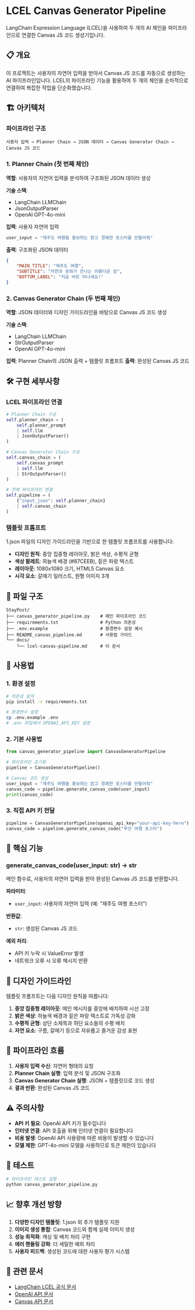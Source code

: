 # LCEL Canvas Generator Pipeline

LangChain Expression Language (LCEL)을 사용하여 두 개의 AI 체인을 파이프라인으로 연결한 Canvas JS 코드 생성기입니다.

## 📋 개요

이 프로젝트는 사용자의 자연어 입력을 받아서 Canvas JS 코드를 자동으로 생성하는 AI 파이프라인입니다. LCEL의 파이프라인 기능을 활용하여 두 개의 체인을 순차적으로 연결하여 복잡한 작업을 단순화했습니다.

## 🏗️ 아키텍처

### 파이프라인 구조

```
사용자 입력 → Planner Chain → JSON 데이터 → Canvas Generator Chain → Canvas JS 코드
```

### 1. Planner Chain (첫 번째 체인)

**역할**: 사용자의 자연어 입력을 분석하여 구조화된 JSON 데이터 생성

**기술 스택**:
- LangChain LLMChain
- JsonOutputParser
- OpenAI GPT-4o-mini

**입력**: 사용자 자연어 입력
```python
user_input = "제주도 여행을 홍보하는 밝고 경쾌한 포스터를 만들어줘"
```

**출력**: 구조화된 JSON 데이터
```json
{
    "MAIN_TITLE": "제주도 여행",
    "SUBTITLE": "자연과 문화가 만나는 아름다운 섬",
    "BOTTOM_LABEL": "지금 바로 떠나세요!"
}
```

### 2. Canvas Generator Chain (두 번째 체인)

**역할**: JSON 데이터와 디자인 가이드라인을 바탕으로 Canvas JS 코드 생성

**기술 스택**:
- LangChain LLMChain
- StrOutputParser
- OpenAI GPT-4o-mini

**입력**: Planner Chain의 JSON 출력 + 템플릿 프롬프트
**출력**: 완성된 Canvas JS 코드

## 🛠️ 구현 세부사항

### LCEL 파이프라인 연결

```python
# Planner Chain 구성
self.planner_chain = (
    self.planner_prompt 
    | self.llm 
    | JsonOutputParser()
)

# Canvas Generator Chain 구성
self.canvas_chain = (
    self.canvas_prompt 
    | self.llm 
    | StrOutputParser()
)

# 전체 파이프라인 연결
self.pipeline = (
    {"input_json": self.planner_chain}
    | self.canvas_chain
)
```

### 템플릿 프롬프트

1.json 파일의 디자인 가이드라인을 기반으로 한 템플릿 프롬프트를 사용합니다:

- **디자인 원칙**: 중앙 집중형 레이아웃, 밝은 색상, 수평적 균형
- **색상 팔레트**: 하늘색 배경 (#87CEEB), 짙은 파랑 텍스트
- **레이아웃**: 1080x1080 크기, HTML5 Canvas 요소
- **시각 요소**: 갈매기 일러스트, 원형 이미지 3개

## 📁 파일 구조

```
StayPost/
├── canvas_generator_pipeline.py    # 메인 파이프라인 코드
├── requirements.txt                # Python 의존성
├── .env.example                    # 환경변수 설정 예시
├── README_canvas_pipeline.md       # 사용법 가이드
└── docs/
    └── lcel-canvas-pipeline.md     # 이 문서
```

## 🚀 사용법

### 1. 환경 설정

```bash
# 의존성 설치
pip install -r requirements.txt

# 환경변수 설정
cp .env.example .env
# .env 파일에서 OPENAI_API_KEY 설정
```

### 2. 기본 사용법

```python
from canvas_generator_pipeline import CanvasGeneratorPipeline

# 파이프라인 초기화
pipeline = CanvasGeneratorPipeline()

# Canvas 코드 생성
user_input = "제주도 여행을 홍보하는 밝고 경쾌한 포스터를 만들어줘"
canvas_code = pipeline.generate_canvas_code(user_input)
print(canvas_code)
```

### 3. 직접 API 키 전달

```python
pipeline = CanvasGeneratorPipeline(openai_api_key="your-api-key-here")
canvas_code = pipeline.generate_canvas_code("부산 여행 포스터")
```

## 🔧 핵심 기능

### generate_canvas_code(user_input: str) -> str

메인 함수로, 사용자의 자연어 입력을 받아 완성된 Canvas JS 코드를 반환합니다.

**파라미터**:
- `user_input`: 사용자의 자연어 입력 (예: "제주도 여행 포스터")

**반환값**:
- `str`: 생성된 Canvas JS 코드

**예외 처리**:
- API 키 누락 시 ValueError 발생
- 네트워크 오류 시 오류 메시지 반환

## 🎨 디자인 가이드라인

템플릿 프롬프트는 다음 디자인 원칙을 따릅니다:

1. **중앙 집중형 레이아웃**: 메인 메시지를 중앙에 배치하여 시선 고정
2. **밝은 색상**: 하늘색 배경과 짙은 파랑 텍스트로 가독성 강화
3. **수평적 균형**: 상단 소제목과 하단 요소들의 수평 배치
4. **자연 요소**: 구름, 갈매기 등으로 자유롭고 즐거운 감성 표현

## 🔄 파이프라인 흐름

1. **사용자 입력 수신**: 자연어 형태의 요청
2. **Planner Chain 실행**: 입력 분석 및 JSON 구조화
3. **Canvas Generator Chain 실행**: JSON + 템플릿으로 코드 생성
4. **결과 반환**: 완성된 Canvas JS 코드

## ⚠️ 주의사항

- **API 키 필요**: OpenAI API 키가 필수입니다
- **인터넷 연결**: API 호출을 위해 인터넷 연결이 필요합니다
- **비용 발생**: OpenAI API 사용량에 따른 비용이 발생할 수 있습니다
- **모델 제한**: GPT-4o-mini 모델을 사용하므로 토큰 제한이 있습니다

## 🧪 테스트

```bash
# 파이프라인 테스트 실행
python canvas_generator_pipeline.py
```

## 📈 향후 개선 방향

1. **다양한 디자인 템플릿**: 1.json 외 추가 템플릿 지원
2. **이미지 생성 통합**: Canvas 코드와 함께 실제 이미지 생성
3. **성능 최적화**: 캐싱 및 배치 처리 구현
4. **에러 핸들링 강화**: 더 세밀한 예외 처리
5. **사용자 피드백**: 생성된 코드에 대한 사용자 평가 시스템

## 🔗 관련 문서

- [LangChain LCEL 공식 문서](https://python.langchain.com/docs/expression_language/)
- [OpenAI API 문서](https://platform.openai.com/docs)
- [Canvas API 문서](https://developer.mozilla.org/en-US/docs/Web/API/Canvas_API)
